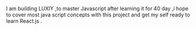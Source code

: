 I am building LUXIY ,to master Javascript after learning it for 40 day ,i hope to cover most java script concepts with this project and get my self ready to learn React.js .  
